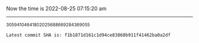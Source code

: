 Now the time is 2022-08-25 07:15:20 am

---

<small>30594104641802025688669284369055</small>

```txt
Latest commit SHA is: f1b1871d161c1d94ce83860b911f41462ba0a2df
```
